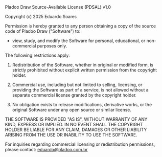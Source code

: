Pladoo Draw Source-Available License (PDSAL) v1.0

Copyright (c) 2025 Eduardo Soares

Permission is hereby granted to any person obtaining a copy of the source code of Pladoo Draw ("Software") to:

- view, study, and modify the Software for personal, educational, or non-commercial purposes only.

The following restrictions apply:

1. Redistribution of the Software, whether in original or modified form, is strictly prohibited without explicit written permission from the copyright holder.

2. Commercial use, including but not limited to selling, licensing, or providing the Software as part of a service, is not allowed without a separate commercial license granted by the copyright holder.

3. No obligation exists to release modifications, derivative works, or the original Software under any open source or similar license.

THE SOFTWARE IS PROVIDED "AS IS", WITHOUT WARRANTY OF ANY KIND, EXPRESS OR IMPLIED. IN NO EVENT SHALL THE COPYRIGHT HOLDER BE LIABLE FOR ANY CLAIM, DAMAGES OR OTHER LIABILITY ARISING FROM THE USE OR INABILITY TO USE THE SOFTWARE.

For inquiries regarding commercial licensing or redistribution permissions, please contact: eduardo@pladoo.com.br
